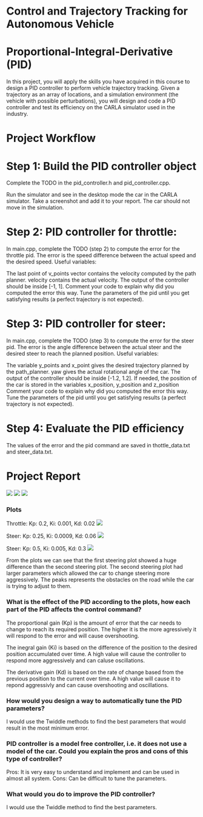 # Control and Trajectory Tracking for Autonomous Vehicle
# Proportional-Integral-Derivative (PID)
In this project, you will apply the skills you have acquired in this course to design a PID controller to perform vehicle trajectory tracking. Given a trajectory as an array of locations, and a simulation environment (the vehicle with possible perturbations), you will design and code a PID controller and test its efficiency on the CARLA simulator used in the industry.

# Project Workflow
# Step 1: Build the PID controller object
Complete the TODO in the pid_controller.h and pid_controller.cpp.

Run the simulator and see in the desktop mode the car in the CARLA simulator. Take a screenshot and add it to your report. The car should not move in the simulation.

# Step 2: PID controller for throttle:
In main.cpp, complete the TODO (step 2) to compute the error for the throttle pid. The error is the speed difference between the actual speed and the desired speed.
Useful variables:

The last point of v_points vector contains the velocity computed by the path planner.
velocity contains the actual velocity.
The output of the controller should be inside [-1, 1].
Comment your code to explain why did you computed the error this way.
Tune the parameters of the pid until you get satisfying results (a perfect trajectory is not expected).
# Step 3: PID controller for steer:
In main.cpp, complete the TODO (step 3) to compute the error for the steer pid. The error is the angle difference between the actual steer and the desired steer to reach the planned position.
Useful variables:

The variable y_points and x_point gives the desired trajectory planned by the path_planner.
yaw gives the actual rotational angle of the car.
The output of the controller should be inside [-1.2, 1.2].
If needed, the position of the car is stored in the variables x_position, y_position and z_position
Comment your code to explain why did you computed the error this way.
Tune the parameters of the pid until you get satisfying results (a perfect trajectory is not expected).
# Step 4: Evaluate the PID efficiency
The values of the error and the pid command are saved in thottle_data.txt and steer_data.txt.

# Project Report
<img src="images/Drive1.png"/>
<img src="images/Drive2.png"/>
<img src="images/Drive3.png"/>

### Plots
Throttle: Kp: 0.2, Ki: 0.001, Kd: 0.02
<img src="images/throttle1.png"/>

Steer: Kp: 0.25, Ki: 0.0009, Kd: 0.06
<img src="images/steer1.png"/>

Steer: Kp: 0.5, Ki: 0.005, Kd: 0.3
<img src="images/steer2.png"/>

From the plots we can see that the first steering plot showed a huge difference than the second steering plot. The second steering plot had larger parameters which allowed the car to change steering more aggressively. The peaks represents the obstacles on the road while the car is trying to adjust to them.

### What is the effect of the PID according to the plots, how each part of the PID affects the control command?
The proportional gain (Kp) is the amount of error that the car needs to change to reach its required position. The higher it is the more agressively it will respond to the error and will cause overshooting.

The inegral gain (Ki) is based on the difference of the position to the desired position accumulated over time. A high value will cause the controller to respond more aggressively and can caluse oscillations.

The derivative gain (Kd) is based on the rate of change based from the previous position to the current over time. A high value will cause it to repond aggressivly and can cause overshooting and oscillations.
### How would you design a way to automatically tune the PID parameters?
I would use the Twiddle methods to find the best parameters that would result in the most minimum error.

### PID controller is a model free controller, i.e. it does not use a model of the car. Could you explain the pros and cons of this type of controller?
Pros: It is very easy to understand and implement and can be used in almost all system.
Cons: Can be difficult to tune the parameters.

### What would you do to improve the PID controller?
I would use the Twiddle method to find the best parameters.


